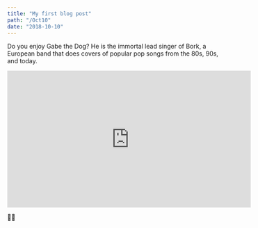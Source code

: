 ```yaml
--- 
title: "My first blog post"
path: "/Oct10"
date: "2018-10-10"
---
```


Do you enjoy Gabe the Dog? He is the immortal lead singer of Bork, a European band that does covers of popular pop songs from the 80s, 90s, and today.


<iframe width="560" height="315" src="https://www.youtube.com/embed/c--etqIJcow?ecver=1" frameborder="0" allowfullscreen></iframe>

:woman::laughing: